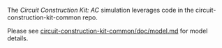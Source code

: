 The _Circuit Construction Kit: AC_ simulation leverages code in the circuit-construction-kit-common repo. 

Please see [circuit-construction-kit-common/doc/model.md](https://github.com/phetsims/circuit-construction-kit-common/blob/master/doc/model.md) for model details.